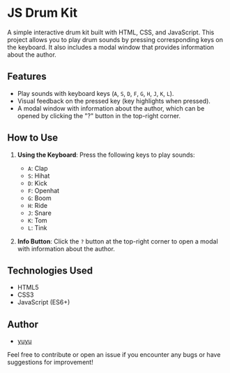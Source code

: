 # JS Drum Kit

A simple interactive drum kit built with HTML, CSS, and JavaScript. This project allows you to play drum sounds by pressing corresponding keys on the keyboard. It also includes a modal window that provides information about the author.

## Features

- Play sounds with keyboard keys (`A`, `S`, `D`, `F`, `G`, `H`, `J`, `K`, `L`).
- Visual feedback on the pressed key (key highlights when pressed).
- A modal window with information about the author, which can be opened by clicking the "?" button in the top-right corner.

## How to Use

1. **Using the Keyboard**: Press the following keys to play sounds:

   - `A`: Clap
   - `S`: Hihat
   - `D`: Kick
   - `F`: Openhat
   - `G`: Boom
   - `H`: Ride
   - `J`: Snare
   - `K`: Tom
   - `L`: Tink

2. **Info Button**: Click the `?` button at the top-right corner to open a modal with information about the author.

## Technologies Used

- HTML5
- CSS3
- JavaScript (ES6+)

## Author

- [yuyu](https://github.com/yuyuu-8)

Feel free to contribute or open an issue if you encounter any bugs or have suggestions for improvement!
